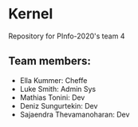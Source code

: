 # Kernel

Repository for PInfo-2020's team 4

## Team members:

- Ella Kummer:                Cheffe
- Luke Smith:                 Admin Sys
- Mathias Tonini:             Dev
- Deniz Sungurtekin:			  Dev
- Sajaendra Thevamanoharan:	  Dev
